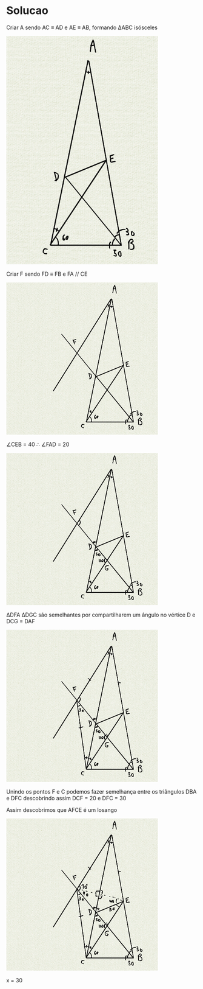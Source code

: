 # Solucao

Criar A sendo AC ≡ AD e AE ≡ AB, formando ∆ABC isósceles

<img src="assets/01.png" width="400"/>

Criar F sendo FD ≡ FB e FA // CE

<img src="assets/02.png" width="400"/>

∠CEB = 40 ∴ ∠FAD = 20

<img src="assets/03.png" width="400"/>

∆DFA ∆DGC são semelhantes por compartilharem um ângulo no vértice D e DCG = DAF

<img src="assets/04.png" width="400"/>

Unindo os pontos F e C podemos fazer semelhança entre os triângulos DBA e DFC descobrindo assim DCF = 20 e DFC = 30

Assim descobrimos que AFCE é um losango

<img src="assets/05.png" width="400"/>

x = 30
